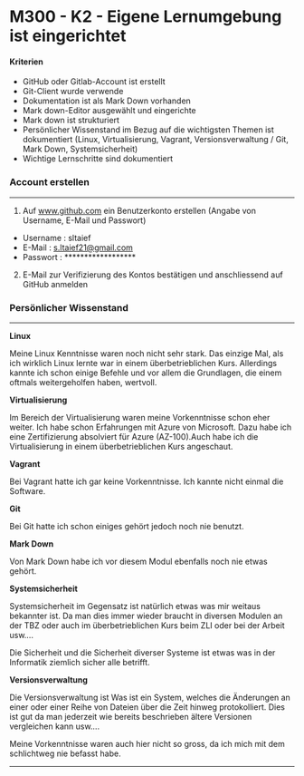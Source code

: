 M300 - K2 - Eigene Lernumgebung ist eingerichtet
===================

#### Kriterien

* GitHub oder Gitlab-Account ist erstellt
* Git-Client wurde verwende
* Dokumentation ist als Mark Down vorhanden
* Mark down-Editor ausgewählt und eingerichte
* Mark down ist strukturiert
* Persönlicher Wissenstand im Bezug auf die wichtigsten Themen ist dokumentiert (Linux, Virtualisierung, Vagrant, Versionsverwaltung /  Git, Mark Down, Systemsicherheit)
* Wichtige Lernschritte sind dokumentiert


### Account erstellen
***
1. Auf www.github.com ein Benutzerkonto erstellen (Angabe von Username, E-Mail und Passwort)
* Username  : sltaief
* E-Mail    : s.ltaief21@gmail.com
* Passwort  : ******************
2. E-Mail zur Verifizierung des Kontos bestätigen und anschliessend auf GitHub anmelden

### Persönlicher Wissenstand
***
**Linux**

Meine Linux Kenntnisse waren noch nicht sehr stark. Das einzige Mal, als ich
wirklich Linux lernte war in einem überbetrieblichen Kurs. Allerdings kannte ich
schon einige Befehle und vor allem die Grundlagen, die einem oftmals
weitergeholfen haben, wertvoll.

**Virtualisierung**

Im Bereich der Virtualisierung waren meine Vorkenntnisse schon eher weiter. Ich habe schon Erfahrungen mit Azure von Microsoft. Dazu habe ich eine Zertifizierung absolviert für Azure (AZ-100).Auch habe ich die Virtualisierung in einem überbetrieblichen Kurs angeschaut.

**Vagrant**

Bei Vagrant hatte ich gar keine Vorkenntnisse. Ich kannte nicht einmal die Software.

**Git**

Bei Git hatte ich schon einiges gehört jedoch noch nie benutzt.

**Mark Down**

Von Mark Down habe ich vor diesem Modul ebenfalls noch nie etwas gehört.

**Systemsicherheit**

Systemsicherheit im Gegensatz ist natürlich etwas was mir weitaus bekannter ist.
Da man dies immer wieder braucht in diversen Modulen an der TBZ oder auch im
überbetrieblichen Kurs beim ZLI oder bei der Arbeit usw….

Die Sicherheit und die Sicherheit diverser Systeme ist etwas was in der
Informatik ziemlich sicher alle betrifft.

**Versionsverwaltung**

Die Versionsverwaltung ist Was ist ein System, welches die Änderungen an einer
oder einer Reihe von Dateien über die Zeit hinweg protokolliert. Dies ist gut da
man jederzeit wie bereits beschrieben ältere Versionen vergleichen kann usw….

Meine Vorkenntnisse waren auch hier nicht so gross, da ich mich mit dem
schlichtweg nie befasst habe.

--------------------------------------------------------------------------------------------------------------------------------------------------------------------------------

